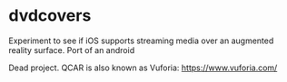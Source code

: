 # dvdcovers
Experiment to see if iOS supports streaming media over an augmented reality surface. Port of an android

Dead project. QCAR is also known as Vuforia: https://www.vuforia.com/
